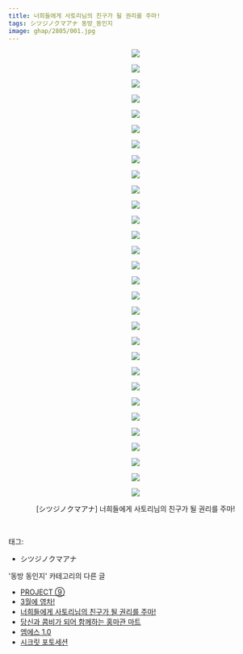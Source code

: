 ```yaml
---
title: 너희들에게 사토리님의 친구가 될 권리를 주마!
tags: シツジノクマアナ 동방_동인지
image: ghap/2805/001.jpg
---
```

<div class="article">
<p style="text-align: center; clear: none; float: none;"><img src="{{ site.nasurl }}/ghap/2805/001.jpg"/></p>
<p style="text-align: center; clear: none; float: none;"><img src="{{ site.nasurl }}/ghap/2805/002.jpg"/></p>
<p style="text-align: center; clear: none; float: none;"><img src="{{ site.nasurl }}/ghap/2805/003.jpg"/></p>
<p style="text-align: center; clear: none; float: none;"><img src="{{ site.nasurl }}/ghap/2805/004.jpg"/></p>
<p style="text-align: center; clear: none; float: none;"><img src="{{ site.nasurl }}/ghap/2805/005.jpg"/></p>
<p style="text-align: center; clear: none; float: none;"><img src="{{ site.nasurl }}/ghap/2805/006.jpg"/></p>
<p style="text-align: center; clear: none; float: none;"><img src="{{ site.nasurl }}/ghap/2805/007.jpg"/></p>
<p style="text-align: center; clear: none; float: none;"><img src="{{ site.nasurl }}/ghap/2805/008.jpg"/></p>
<p style="text-align: center; clear: none; float: none;"><img src="{{ site.nasurl }}/ghap/2805/009.jpg"/></p>
<p style="text-align: center; clear: none; float: none;"><img src="{{ site.nasurl }}/ghap/2805/010.jpg"/></p>
<p style="text-align: center; clear: none; float: none;"><img src="{{ site.nasurl }}/ghap/2805/011.jpg"/></p>
<p style="text-align: center; clear: none; float: none;"><img src="{{ site.nasurl }}/ghap/2805/012.jpg"/></p>
<p style="text-align: center; clear: none; float: none;"><img src="{{ site.nasurl }}/ghap/2805/013.jpg"/></p>
<p style="text-align: center; clear: none; float: none;"><img src="{{ site.nasurl }}/ghap/2805/014.jpg"/></p>
<p style="text-align: center; clear: none; float: none;"><img src="{{ site.nasurl }}/ghap/2805/015.jpg"/></p>
<p style="text-align: center; clear: none; float: none;"><img src="{{ site.nasurl }}/ghap/2805/016.jpg"/></p>
<p style="text-align: center; clear: none; float: none;"><img src="{{ site.nasurl }}/ghap/2805/017.jpg"/></p>
<p style="text-align: center; clear: none; float: none;"><img src="{{ site.nasurl }}/ghap/2805/018.jpg"/></p>
<p style="text-align: center; clear: none; float: none;"><img src="{{ site.nasurl }}/ghap/2805/019.jpg"/></p>
<p style="text-align: center; clear: none; float: none;"><img src="{{ site.nasurl }}/ghap/2805/020.jpg"/></p>
<p style="text-align: center; clear: none; float: none;"><img src="{{ site.nasurl }}/ghap/2805/021.jpg"/></p>
<p style="text-align: center; clear: none; float: none;"><img src="{{ site.nasurl }}/ghap/2805/022.jpg"/></p>
<p style="text-align: center; clear: none; float: none;"><img src="{{ site.nasurl }}/ghap/2805/023.jpg"/></p>
<p style="text-align: center; clear: none; float: none;"><img src="{{ site.nasurl }}/ghap/2805/024.jpg"/></p>
<p style="text-align: center; clear: none; float: none;"><img src="{{ site.nasurl }}/ghap/2805/025.jpg"/></p>
<p style="text-align: center; clear: none; float: none;"><img src="{{ site.nasurl }}/ghap/2805/026.jpg"/></p>
<p style="text-align: center; clear: none; float: none;"><img src="{{ site.nasurl }}/ghap/2805/027.jpg"/></p>
<p style="text-align: center; clear: none; float: none;"><img src="{{ site.nasurl }}/ghap/2805/028.jpg"/></p>
<p style="text-align: center; clear: none; float: none;"><img src="{{ site.nasurl }}/ghap/2805/029.jpg"/></p>
<p style="text-align: center; clear: none; float: none;"><img src="{{ site.nasurl }}/ghap/2805/030.jpg"/></p>
<p style="text-align: center; clear: none; float: none;">[シツジノクマアナ] 너희들에게 사토리님의 친구가 될 권리를 주마!</p>
<p><br/></p>
</div><div class="tagTrail">
<p>태그: </p>
<ul>
<li>シツジノクマアナ</li>
</ul>
</div><div class="another">
<p>'동방 동인지' 카테고리의 다른 글</p>
<ul>
<li><a href="/2016-12-01-ghap_2807">PROJECT ⑨</a></li>
<li><a href="/2016-12-01-ghap_2806">3월에 영차!</a></li>
<li><a href="/2016-12-01-ghap_2805">너희들에게 사토리님의 친구가 될 권리를 주마!</a></li>
<li><a href="/2016-12-01-ghap_2804">당신과 콤비가 되어 함께하는 홍마관 마트</a></li>
<li><a href="/2016-12-01-ghap_2803">엠에스 1.0</a></li>
<li><a href="/2016-12-01-ghap_2802">시크릿 포토세션</a></li>
</ul>
</div><div class="cb_module cb_fluid">
<div class="cb_wrt cb_profile">
</div><!-- commentList close -->
</div>